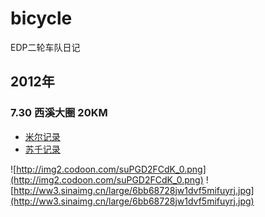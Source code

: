 bicycle
=======

EDP二轮车队日记

## 2012年

### 7.30 西溪大圈 20KM

* [米尔记录](http://www.codoon.com/gps_sports/route_detail?route_id=5bbcc6ba-da44-11e1-886d-001517875910&feed_id=112d84c0-fb5b-45e3-bd8c-61d77a0260c6)
* [苏千记录](http://www.codoon.com/gps_sports/route_detail?route_id=6608b64e-da47-11e1-a2ac-001517875910&feed_id=2b2b2662-fe0c-47d0-ad86-94ac9c950611)

![http://img2.codoon.com/suPGD2FCdK_0.png](http://img2.codoon.com/suPGD2FCdK_0.png)
![http://ww3.sinaimg.cn/large/6bb68728jw1dvf5mifuyrj.jpg](http://ww3.sinaimg.cn/large/6bb68728jw1dvf5mifuyrj.jpg)